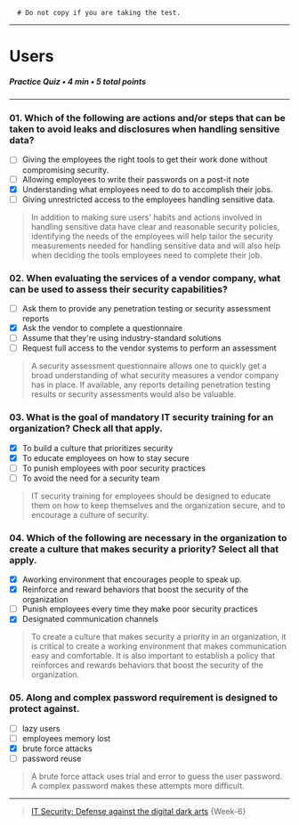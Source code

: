 ```
  # Do not copy if you are taking the test.
```
--- 

# Users     
##### Practice Quiz • 4 min • 5 total points 
----- 

### 01. Which of the following are actions and/or steps that can be taken to avoid leaks and disclosures when handling sensitive data?    
- [ ] Giving the employees the right tools to get their work done without compromising security. 
- [ ] Allowing employees to write their passwords on a post-it note
- [x] Understanding what employees need to do to accomplish their jobs.
- [ ] Giving unrestricted access to the employees handling sensitive data. 
> In addition to making sure users' habits and actions involved in handling sensitive data have clear and reasonable security policies, identifying the needs of the employees will help tailor the security measurements needed for handling sensitive data and will also help when deciding the tools employees need to complete their job.   


### 02. When evaluating the services of a vendor company, what can be used to assess their security capabilities?
- [ ] Ask them to provide any penetration testing or security assessment reports   
- [x] Ask the vendor to complete a questionnaire    
- [ ] Assume that they're using industry-standard solutions     
- [ ] Request full access to the vendor systems to perform an assessment   
> A security assessment questionnaire allows one to quickly get a broad understanding of what security measures a vendor company has in place. If available, any reports detailing penetration testing results or security assessments would also be valuable.   


### 03. What is the goal of mandatory IT security training for an organization? Check all that apply.     
- [x] To build a culture that prioritizes security     
- [x] To educate employees on how to stay secure     
- [ ] To punish employees with poor security practices     
- [ ] To avoid the need for a security team     
> IT security training for employees should be designed to educate them on how to keep themselves and the organization secure, and to encourage a culture of security. 


### 04. Which of the following are necessary in the organization to create a culture that makes security a priority? Select all that apply.     
- [x] Aworking environment that encourages people to speak up.      
- [x] Reinforce and reward behaviors that boost the security of the organization      
- [ ] Punish employees every time they make poor security practices      
- [x] Designated communication channels
> To create a culture that makes security a priority in an organization, it is critical to create a working environment that makes communication easy and comfortable. It is also important to establish a policy that reinforces and rewards behaviors that boost the security of the organization.    


### 05. Along and complex password requirement is designed to protect against.      
- [ ] lazy users     
- [ ] employees memory lost      
- [x] brute force attacks     
- [ ] password reuse    
> A brute force attack uses trial and error to guess the user password. A complex password makes these attempts more difficult.



--- 
> [IT Security: Defense against the digital dark arts](https://www.coursera.org/learn/it-security/) {Week-6} 
